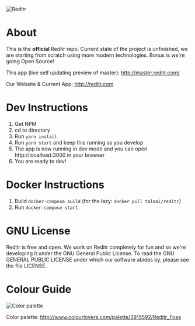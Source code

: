 ![Reditr](http://i.imgur.com/4euH4KX.png)

# About
This is the **official** Reditr repo. Current state of the project is unfinished, we are starting from scratch using more modern technologies. Bonus is we're going Open Source!

This app (live self updating preview of master): http://master.reditr.com/

Our Website & Current App: http://reditr.com

# Dev Instructions
1. Get NPM
2. cd to directory
3. Run ``yarn install``
4. Run ``yarn start`` and keep this running as you develop
7. The app is now running in dev mode and you can open http://localhost:3000 in your browser
5. You are ready to dev!

# Docker Instructions

1. Build ``docker-compose build`` (for the lazy: ``docker pull talmai/reditr``)
2. Run ``docker-compose start``


# GNU License
Reditr is free and open. We work on Reditr completely for fun and so we're developing it under the GNU General Public License. To read the GNU GENERAL PUBLIC LICENSE under which our software abides by, please see the file LICENSE.

# Colour Guide
![Color palette](https://dl.dropboxusercontent.com/s/j9r547mygvm6qm3/Screenshot%202015-10-31%2013.53.03.png?dl=0)

Color palette: http://www.colourlovers.com/palette/3915592/Reditr_Foss
